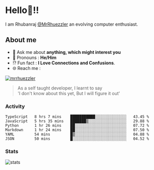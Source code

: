 
  
  
# Hello:wave:!!
I am Rhubanraj [@MrRhuezzler](https://github.com/MrRhuezzler) an evolving computer enthusiast.

## About me
<!-- - :sparkles: I'm currently working on [**de-viz**](https://github.com/MrRhuezzler/de-viz) -->
<!-- - :sparkles: Previously worked in [**Journal Management System**](https://manuscript.psgtech.ac.in) -->
<!-- - :book: I'm currently learning **Microservices Architecture** -->
- :speech_balloon: Ask me about **anything, which might interest you**
- :man: Pronouns : **He/Him**
- :interrobang: Fun fact : **I Love Connections and Confusions**.
- :globe_with_meridians: Reach me :  
  
[![mrrhuezzler](https://img.shields.io/badge/LinkedIn-0077B5?style=for-the-badge&logo=linkedin&logoColor=white)](https://www.linkedin.com/in/mrrhuezzler/)
<!--
### Interesting things, I found :bangbang:
-->
<!--
## Skills

## Drop a, Hi !
-->

<!-- 
Quotes
>  Always we overestimate the amount of work we can do in a day,  
>  and underestimate the amount we can do in our lifetime.
-->

> As a self taught developer, I learnt to say  
> 'I don't know about this yet, But I will figure it out'

### Activity
<!--START_SECTION:waka-->

```text
TypeScript   8 hrs 7 mins    ███████████░░░░░░░░░░░░░░   43.45 %
JavaScript   5 hrs 35 mins   ███████▒░░░░░░░░░░░░░░░░░   29.88 %
Python       1 hr 26 mins    ██░░░░░░░░░░░░░░░░░░░░░░░   07.72 %
Markdown     1 hr 24 mins    ██░░░░░░░░░░░░░░░░░░░░░░░   07.50 %
YAML         54 mins         █▒░░░░░░░░░░░░░░░░░░░░░░░   04.88 %
JSON         50 mins         █░░░░░░░░░░░░░░░░░░░░░░░░   04.52 %
```

<!--END_SECTION:waka-->

### Stats
![stats](https://github-readme-streak-stats.herokuapp.com/?user=MrRhuezzler)
